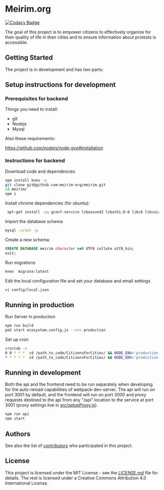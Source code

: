 # Meirim.org

[![Codacy Badge](https://api.codacy.com/project/badge/Grade/d98761313f31455ca93ee6a0187b38d5)](https://www.codacy.com/app/CitizensForCities/CitizensForCities?utm_source=github.com&utm_medium=referral&utm_content=dortheimer/CitizensForCities&utm_campaign=badger)

The goal of this project is to empower citizens to effectively organize for their quality of life in their cities and to ensure information about protests is accessible.

## Getting Started

The project is in development and has two parts:

## Setup instructions for development

### Prerequisites for backend

Things you need to install:

* git
* Nodejs
* Mysql

Also these requirements:

https://github.com/nodejs/node-gyp#installation

### Instructions for backend

Download code and dependencies

```bash
npm install knex -g
git clone git@github.com:meirim-org/meirim.git
cd meirim/
npm i
```

Install chrome dependencies (for ubuntu):

```bash
 apt-get install -yq gconf-service libasound2 libatk1.0-0 libc6 libcairo2 libcups2 libdbus-1-3 libexpat1 libfontconfig1 libgcc1 libgconf-2-4 libgdk-pixbuf2.0-0 libglib2.0-0 libgtk-3-0 libnspr4 libpango-1.0-0 libpangocairo-1.0-0 libstdc++6 libx11-6 libx11-xcb1 libxcb1 libxcomposite1 libxcursor1 libxdamage1 libxext6 libxfixes3 libxi6 libxrandr2 libxrender1 libxss1 libxtst6 ca-certificates fonts-liberation libappindicator1 libnss3 lsb-release xdg-utils wget
 ```

Import the database schema

```bash
mysql -uroot -p
```

Create a new schema:

```sql
CREATE DATABASE meirim character set UTF8 collate utf8_bin;
exit;
```

Run migrations

```bash
knex  migrate:latest
```

Edit the local configuration file and set your database and email settings

```bash
vi config/local.json
```

## Running in production

Run Server in production

```bash
npm run build
pm2 start ecosystem.config.js --env production
```

Set up cron

```bash
crontab -e
0 0 * * *  cd /path_to_code/CitizensForCities/ && NODE_ENV='production' /usr/bin/node /path_to_code/CitizensForCities/bin/iplan >> /path_to_code/CitizensForCities/logs/combined.log 2>&1
* * * * *  cd /path_to_code/CitizensForCities/ && NODE_ENV='production' /usr/bin/node /path_to_code/CitizensForCities/bin/send_emails >> /path_to_code/CitizensForCities/logs/combined.log 2>&1
```

## Running in development

Both the api and the frontend need to be run separately when developing
for the auto-reload capabilities of webpack-dev-server.
The api will run on port 3001 by default, and the frontend will run on
port 3000 and proxy requests destined to the api from any "/api" location
to the service at port 3001 (proxy settings live in [src/setupProxy.js](src/setupProxy.js)).

```bash
npm run api
npm start
```

## Authors

See also the list of [contributors](https://github.com/meirim-org/meirim/contributors) who participated in this project.

## License

This project is licensed under the MIT License - see the [LICENSE.md](LICENSE.md) file for details.
The rest is licensed under a Creative Commons Attribution 4.0 International License.
